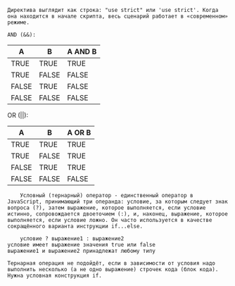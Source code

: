     Директива выглядит как строка: "use strict" или 'use strict'. Когда она находится в начале скрипта, весь сценарий работает в «современном» режиме.
    
    AND (&&):

| A     | B     | A AND B |
| ----- | ----- | ------- |
| TRUE  | TRUE  | TRUE    |
| TRUE  | FALSE | FALSE   |
| FALSE | TRUE  | FALSE   |
| FALSE | FALSE | FALSE   |

OR (||):

| A     | B     | A OR B |
| ----- | ----- | ------ |
| TRUE  | TRUE  | TRUE   |
| TRUE  | FALSE | TRUE   |
| FALSE | TRUE  | TRUE   |
| FALSE | FALSE | FALSE  |

        Условный (тернарный) оператор - единственный оператор в JavaScript, принимающий три операнда: условие, за которым следует знак вопроса (?), затем выражение, которое выполняется, если условие истинно, сопровождается двоеточием (:), и, наконец, выражение, которое выполняется, если условие ложно. Он часто используется в качестве сокращённого варианта инструкции if...else. 
        
        условие ? выражение1 : выражение2
    условие имеет выражение значения true или false
    выражение1 и выражение2 принадлежат любому типу
    
    Тернарная операция не подойдёт, если в зависимости от условия надо выполнить несколько (а не одно выражение) строчек кода (блок кода). Нужна условная конструкция if.


